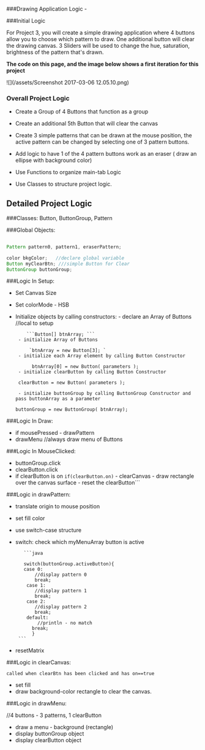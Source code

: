 ###Drawing Application Logic - 

###Initial Logic

For Project 3, you will create a simple drawing application where 4 buttons allow you to choose which pattern to draw. One additional button will clear the drawing canvas.  3 Sliders will be used to change the hue, saturation, brightness of the pattern that's drawn.

**The code on this page, and the image below shows a first iteration for this project**


![](/assets/Screenshot 2017-03-06 12.05.10.png)

### Overall Project Logic


- Create a Group of 4 Buttons that function as a group

- Create an additional 5th Button that will clear the canvas

- Create 3 simple patterns that can be drawn at the mouse position, the active pattern can be changed by selecting one of 3 pattern buttons.

- Add logic to have 1 of the 4 pattern buttons work as an eraser ( draw an ellipse with background color)

- Use Functions to organize main-tab Logic
- Use Classes to structure project logic.

## Detailed Project Logic

###Classes:  Button, ButtonGroup, Pattern
    
###Global Objects:



```java
  
Pattern pattern0, pattern1, eraserPattern;

color bkgColor;   //declare global variable
Button myClearBtn; ///simple Button for Clear
ButtonGroup buttonGroup; 

```

    
    
###Logic In Setup:  

- Set Canvas Size
- Set colorMode - HSB
- Initialize objects by calling constructors:
       - declare an Array of Buttons //local to setup
       
          ```Button[] btnArray; ```
       - initialize Array of Buttons
       
           `btnArray = new Button[3]; `
       - initialize each Array element by calling Button Constructor
           
            btnArray[0] = new Button( parameters ); 
       - initialize clearButton by calling Button Constructor
       
       clearButton = new Button( parameters ); 
       
       - initialize buttonGroup by calling ButtonGroup Constructor and pass buttonArray as a parameter
       
      buttonGroup = new ButtonGroup( btnArray); 
    
###Logic In Draw:
- if mousePressed
        - drawPattern
- drawMenu //always draw menu of Buttons
    
###Logic In MouseClicked:
    
- buttonGroup.click
- clearButton.click
- if clearButton is on ```if(clearButton.on)```
       - clearCanvas - draw rectangle over the canvas surface
       - reset the clearButton```
 
###Logic in drawPattern:
- translate origin to mouse position
- set fill color
- use switch-case structure
- switch: check which myMenuArray button is active
         
         ```java
         
         switch(buttonGroup.activeButton){
         case 0:
             //display pattern 0
             break;
          case 1:
             //display pattern 1
             break;
          case 2:
             //display pattern 2
             break;
          default:
              //println - no match
            break;
            }
       ```
       
- resetMatrix
          
          
 ###Logic in clearCanvas:
 
    called when clearBtn has been clicked and has on==true
    
 - set fill
 - draw background-color rectangle to clear the canvas.
 
 ###Logic in drawMenu: 
 
 //4 buttons - 3 patterns, 1 clearButton
-  draw a menu - background (rectangle)
-  display buttonGroup object
-  display clearButton object 
    
     
 
   
 